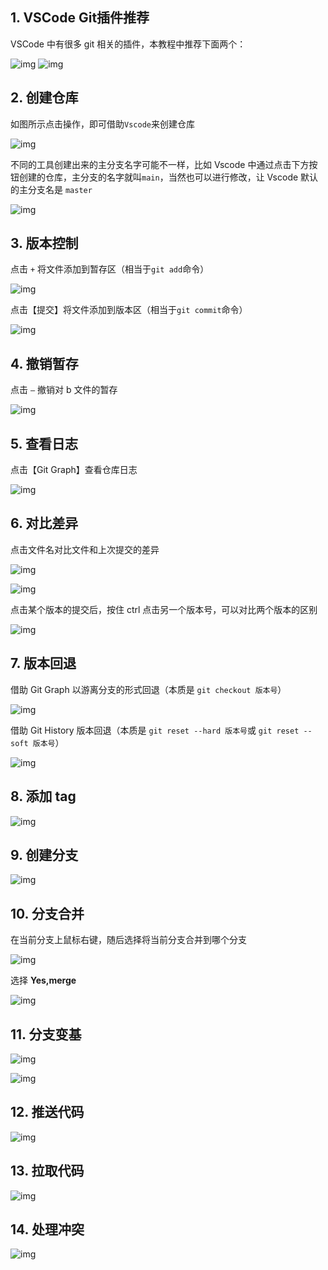 ## 1. VSCode Git插件推荐

VSCode 中有很多 git 相关的插件，本教程中推荐下面两个：

![img](https://cdn.jsdelivr.net/gh/EvanCookie/pictureBed@master/git/vscode_git/1712460146110-aa4bb544-2e23-430e-8c34-bd20576e06fd.png)
![img](https://cdn.jsdelivr.net/gh/EvanCookie/pictureBed@master/git/vscode_git/1712460302583-786d3932-d144-44df-bf93-43cf9d60be3d.png)

## 2. 创建仓库

如图所示点击操作，即可借助`Vscode`来创建仓库

![img](https://cdn.jsdelivr.net/gh/EvanCookie/pictureBed@master/git/vscode_git/1712556404604-62a6c085-7ed4-4447-bbeb-30e53b50c519-1721547902308-154.png)

不同的工具创建出来的主分支名字可能不一样，比如 Vscode 中通过点击下方按钮创建的仓库，主分支的名字就叫`main`，当然也可以进行修改，让 Vscode 默认的主分支名是 `master`

![img](https://cdn.jsdelivr.net/gh/EvanCookie/pictureBed@master/git/vscode_git/1712891047594-1dc808d3-cbbe-4862-981f-4513324a78ae.png)

## 3. 版本控制

点击  `+`  将文件添加到暂存区（相当于`git add`命令）

![img](https://cdn.jsdelivr.net/gh/EvanCookie/pictureBed@master/git/vscode_git/1712556976563-d185460b-3e6b-44dd-b57d-6286a2effa11.png)

点击【提交】将文件添加到版本区（相当于`git commit`命令）

![img](https://cdn.jsdelivr.net/gh/EvanCookie/pictureBed@master/git/vscode_git/1712557062735-d8082b50-861d-4bcc-8f06-1ad590deb4c6.png)

## 4. 撤销暂存

点击 `—` 撤销对 b 文件的暂存

![img](https://cdn.jsdelivr.net/gh/EvanCookie/pictureBed@master/git/vscode_git/1712557180691-0674c78a-f0eb-4094-b565-9ba20711a957.png)

## 5. 查看日志

点击【Git Graph】查看仓库日志

![img](https://cdn.jsdelivr.net/gh/EvanCookie/pictureBed@master/git/vscode_git/1712557564352-17899a97-01c7-4d88-ab70-d875e9da52bd.png)

## 6. 对比差异

点击文件名对比文件和上次提交的差异

![img](https://cdn.jsdelivr.net/gh/EvanCookie/pictureBed@master/git/vscode_git/1712558030800-4fc911d8-4725-478a-8f9d-55d36a086887.png)

![img](https://cdn.jsdelivr.net/gh/EvanCookie/pictureBed@master/git/vscode_git/1712558051173-9c19f3fa-11a0-4cac-89ab-e30f76f0be6a.png)

点击某个版本的提交后，按住 ctrl 点击另一个版本号，可以对比两个版本的区别

![img](https://cdn.jsdelivr.net/gh/EvanCookie/pictureBed@master/git/vscode_git/1712892450863-8c9d3f5a-3b68-45b5-99bf-72f9ea1cfcc1.png)

## 7. 版本回退

借助 Git Graph 以游离分支的形式回退（本质是 `git checkout 版本号`）

![img](https://cdn.jsdelivr.net/gh/EvanCookie/pictureBed@master/git/vscode_git/1712892732660-dba13139-1061-4f37-91ac-8c2a1319455d.png)

借助 Git History 版本回退（本质是 `git reset --hard 版本号`或 `git reset --soft 版本号`）

![img](https://cdn.jsdelivr.net/gh/EvanCookie/pictureBed@master/git/vscode_git/1712892866371-9792c18d-b4dc-4e72-9131-1b02ec9201a3.png)

## 8. 添加 tag

![img](https://cdn.jsdelivr.net/gh/EvanCookie/pictureBed@master/git/vscode_git/1712892949205-cdf5133d-a4e1-458e-aaca-228f94988376.png)

## 9. 创建分支

![img](https://cdn.jsdelivr.net/gh/EvanCookie/pictureBed@master/git/vscode_git/1712893556188-f96ea183-ee9b-4917-ad42-f8cd6bd98851.png)

## 10. 分支合并

在当前分支上鼠标右键，随后选择将当前分支合并到哪个分支

![img](https://cdn.jsdelivr.net/gh/EvanCookie/pictureBed@master/git/vscode_git/1712898638404-3c0361eb-c851-422c-9f89-b8115f643eb1.png)

选择 **Yes,merge**

![img](https://cdn.jsdelivr.net/gh/EvanCookie/pictureBed@master/git/vscode_git/1712898652258-1beef4de-6431-48ee-a85b-fccbb9865ec1.png)

## 11. 分支变基

![img](https://cdn.jsdelivr.net/gh/EvanCookie/pictureBed@master/git/vscode_git/1712901334319-edb4f2d7-2f5b-4d42-9581-ce9b6e7bd3f3.png)

![img](https://cdn.jsdelivr.net/gh/EvanCookie/pictureBed@master/git/vscode_git/1712901355177-972e9c05-b05a-4747-9a98-756e88321af6.png)

## 12. 推送代码

![img](https://cdn.jsdelivr.net/gh/EvanCookie/pictureBed@master/git/vscode_git/1712901387312-d5273e32-b4d5-4ab4-8ecb-c50bdc96fea7.png)

## 13. 拉取代码

![img](https://cdn.jsdelivr.net/gh/EvanCookie/pictureBed@master/git/vscode_git/1712901408851-0f48ec59-5072-46ca-ab20-510ffc274b9c.png)

## 14. 处理冲突

![img](https://cdn.jsdelivr.net/gh/EvanCookie/pictureBed@master/git/vscode_git/1712974519154-685b04f0-1e4b-4089-a1a5-4da06e58dbaa.png)



